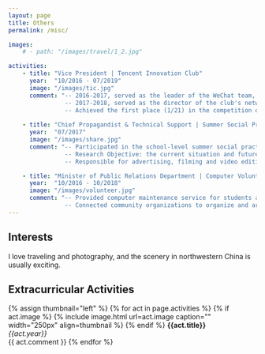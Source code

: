 ```yaml
---
layout: page
title: Others
permalink: /misc/

images:
    # - path: "/images/travel/1_2.jpg"

activities:
    - title: "Vice President | Tencent Innovation Club"
      year:  "10/2016 - 07/2019"
      image: "/images/tic.jpg"
      comment: "-- 2016-2017, served as the leader of the WeChat team, and was awarded the best team of the year <br/>
                -- 2017-2018, served as the director of the club's network advertising department, was awarded the outstanding member of the annual Tencent Innovation Club <br/>
                -- Achieved the first place (1/21) in the competition of college clubs affiliated to Tencent Inc in 2017<br/><br/>"
                
    - title: "Chief Propagandist & Technical Support | Summer Social Practice Activities"
      year:  "07/2017"
      image: "/images/share.jpg"
      comment: "-- Participated in the school-level summer social practice activities <br/> 
                -- Research Objective: the current situation and future prospects of Guangzhou's shared economy<br/> 
                -- Responsible for advertising, filming and video editing<br/><br/><br/>"

    - title: "Minister of Public Relations Department | Computer Volunteer Service Team"
      year:  "10/2016 - 10/2018"
      image: "/images/volunteer.jpg"
      comment: "-- Provided computer maintenance service for students and teachers for free <br/> 
                -- Connected community organizations to organize and arrange free computer maintenance activities"
---
```



## Interests

I love traveling and photography, and the scenery in northwestern China is usually exciting.<br/>
<!-- But it seems that human figures photography is also very interesting. -->
<!-- {% assign thumbnail="left" %}
{% for pic in page.images %}
{% if pic.path %}
{% include image.html url=pic.path caption="" width="150px" align=thumbnail %}
{% endif %}
{% endfor %}<br/> -->

## Extracurricular Activities

{% assign thumbnail="left" %}
{% for act in page.activities %}
{% if act.image %}
{% include image.html url=act.image caption="" width="250px" align=thumbnail %}
{% endif %}
**{{act.title}}** <br/>
*{{act.year}}* <br/>
{{ act.comment }}
{% endfor %}<br/>